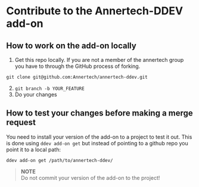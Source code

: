 # Contribute to the Annertech-DDEV add-on

## How to work on the add-on locally

1. Get this repo locally. If you are not a member of the annertech group you
have to through the GitHub process of forking.
```
git clone git@github.com:Annertech/annertech-ddev.git
```
2. `git branch -b YOUR_FEATURE`
3. Do your changes

## How to test your changes before making a merge request

You need to install your version of the add-on to a project to test it out.
This is done using `ddev add-on get` but instead of pointing to a github
repo you point it to a local path:
```
ddev add-on get /path/to/annertech-ddev/
```
> **NOTE**  
> Do not commit your version of the add-on to the project!